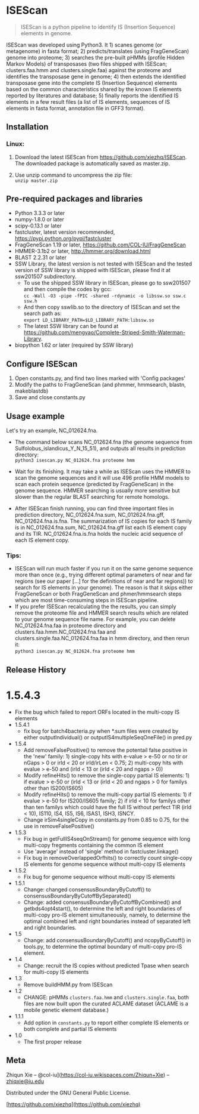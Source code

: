 # ISEScan
> ISEScan is a python pipeline to identify IS (Insertion Sequence) elements in genome.

ISEScan was developed using Python3. It 1) scanes genome (or metagenome) in fasta format; 2) predicts/translates (using FragGeneScan) genome into proteome; 3) searches the pre-built pHMMs (profile Hidden Markov Models) of transposases (two files shipped with ISEScan; clusters.faa.hmm and clusters.single.faa) against the proteome and identifies the transposase gene in genome; 4) then extends the identified transposase gene into the complete IS (Insertion Sequence) elements based on the common characteristics shared by the known IS elements reported by literatures and database; 5) finally reports the identified IS elements in a few result files (a list of IS elements, sequences of IS elements in fasta format, annotation file in GFF3 format).

## Installation

### Linux:

1. Download the latest ISEScan from https://github.com/xiezhq/ISEScan. The downloaded package is automatically saved as master.zip.

2. Use unzip command to uncompress the zip file:  
`unzip master.zip`

## Pre-required packages and libraries

* Python 3.3.3 or later
* numpy-1.8.0 or later
* scipy-0.13.1 or later
* fastcluster, latest version recommended, https://pypi.python.org/pypi/fastcluster
* FragGeneScan 1.19 or later, https://github.com/COL-IU/FragGeneScan
* HMMER-3.1b2 or later, http://hmmer.org/download.html
* BLAST 2.2.31 or later
* SSW Library, the latest version is not tested with ISEScan and the tested version of SSW library is shipped with ISEScan, please find it at ssw201507 subdirectory.
  * To use the shipped SSW library in ISEScan, please go to ssw201507 and then compile the codes by gcc:  
  `
  cc -Wall -O3 -pipe -fPIC -shared -rdynamic -o libssw.so ssw.c ssw.h
  `
  * And then copy sswlib.so to the directory of ISEScan and set the search path as:   
  `
  export LD_LIBRARY_PATH=$LD_LIBRARY_PATH:libssw.so
  `
  * The latest SSW library can be found at https://github.com/mengyao/Complete-Striped-Smith-Waterman-Library.
* biopython 1.62 or later (required by SSW library)

## Configure ISEScan

1. Open constants.py, and find two lines marked with 'Config packages'
2. Modify the paths to FragGeneScan (and phmmer, hmmsearch, blastn, makeblastdb)
3. Save and close constants.py

## Usage example

Let's try an example, NC_012624.fna.

* The command below scans NC_012624.fna (the genome sequence from Sulfolobus_islandicus_Y_N_15_51), and outputs all results in prediction directory:   
`
python3 isescan.py NC_012624.fna proteome hmm
`

* Wait for its finishing. It may take a while as ISEScan uses the HMMER to scan the genome sequences and it will use 496 profile HMM models to scan each protein sequence (predicted by FragGeneScan) in the genome sequence. HMMER searching is usually more sensitive but slower than the regular BLAST searching for remote homologs.

* After ISEScan finish running, you can find three important files in prediction directory, NC_012624.fna.sum, NC_012624.fna.gff, NC_012624.fna.is.fna. The summarization of IS copies for each IS family is in NC_012624.fna.sum, NC_012624.fna.gff list each IS element copy and its TIR. NC_012624.fna.is.fna holds the nucleic acid sequence of each IS element copy.

### Tips:
* ISEScan will run much faster if you run it on the same genome sequence more than once (e.g., trying different optimal parameters of near and far regions (see our paper [...] for the definitions of near and far regions)) to search for IS elements in your genome). The reason is that it skips either FragGeneScan or both FragGeneScan and phmer/hmmsearch steps which are most time-consuming steps in ISEScan pipeline.
* If you prefer ISEScan recalculating the the results, you can simply remove the proteome file and HMMER search results which are related to your genome sequence file name. For example, you can delete NC_012624.fna.faa in proteome directory and clusters.faa.hmm.NC_012624.fna.faa and clusters.single.faa.NC_012624.fna.faa in hmm directory, and then rerun it:   
`python3 isescan.py NC_012624.fna proteome hmm`

## Release History 
# 1.5.4.3
  * Fix the bug which failed to report ORFs located in the multi-copy IS elements
* 1.5.4.1
  * fix bug for batch4bacteria.py when *.sum files were created by either outputIndividual() or outputIS4multipleSeqOneFile() in pred.py
* 1.5.4
  * Add removeFalsePositive() to remove the potentail false positive in the 'new' family: 1) single-copy hits with e-value > e-50 or no tir or nGaps > 0 or irId < 20 or irId/irLen < 0.75; 2) multi-copy hits with evalue > e-50 and (irId < 13 or (irId < 20 and ngaps > 0))
  * Modify refineHits() to remove the single-copy partial IS elements: 1) if evalue > e-50 or (irId < 13 or (irId < 20 and ngaps > 0 for familys other than IS200/IS605)
  * Modify refineHits() to remove the multi-copy partial IS elements: 1) if evalue > e-50 for IS200/IS605 family; 2) if irId < 10 for familys other than ten familys which could have the full IS without perfect TIR (irId < 10), IS110, IS4, IS5, IS6, ISAS1, ISH3, ISNCY.
  * Change irSim4singleCopy in constants.py from 0.85 to 0.75, for the use in removeFalsePositive()
* 1.5.3
  * Fix bug in getFullIS4seqOnStream() for genome sequence with long multi-copy fregments containing the common IS element
  * Use 'average' instead of 'single' method in fastcluster.linkage()
  * Fix bug in removeOverlappedOrfhits() to correctly count single-copy IS elements for genome sequence without multi-copy IS elements
* 1.5.2
  * Fix bug for genome sequence without multi-copy IS elements
* 1.5.1
  * Change: changed consensusBoundaryByCutoff() to consensusBoundaryByCutoffBySeparated()
  * Change: added consensusBoundaryByCutoffByCombined() and getbds4opt4start(), to determine the left and right boundaries of multi-copy pro-IS element simultaneously, namely, to determine the optimal combined left and right boundaries instead of separated left and right boundaries.
* 1.5
  * Change: add consensusBoundaryByCutoff() and ncopyByCutoff() in tools.py, to determine the optimal boundary of multi-copy pro-IS element.
* 1.4
  * Change: recruit the IS copies without predicted Tpase when search for multi-copy IS elements
* 1.3
  * Remove buildHMM.py from ISEScan
* 1.2
  * CHANGE: pHMMs `clusters.faa.hmm` and `clusters.single.faa`, both files are now built upon the curated ACLAME dataset (ACLAME is a mobile genetic element database.)
* 1.1.1
  * Add option in `constants.py` to report either complete IS elements or both complete and partial IS elements
* 1.0
  * The first proper release

## Meta
Zhiqun Xie – @col-iu](https://col-iu.wikispaces.com/Zhiqun+Xie) – zhiqxie@iu.edu

Distributed under the GNU General Public License.

[https://github.com/xiezhq](https://github.com/xiezhq)
